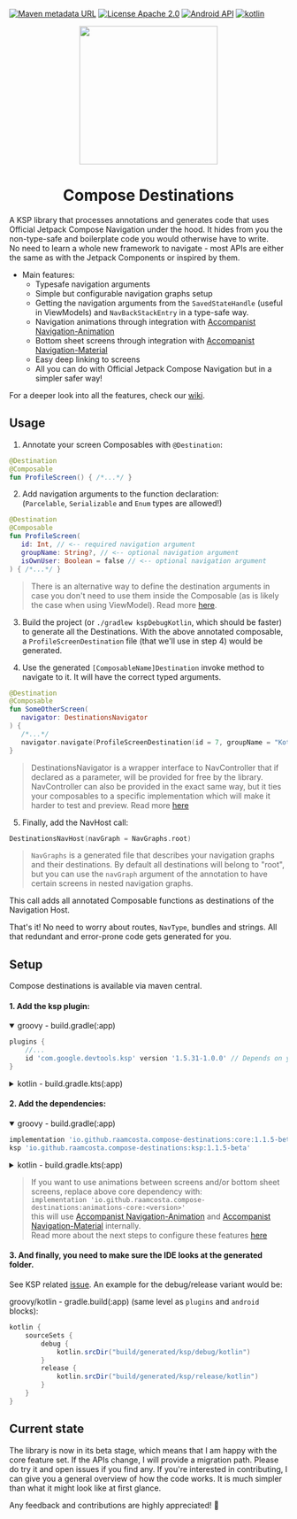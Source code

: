 [![Maven metadata URL](https://img.shields.io/maven-metadata/v?color=blue&metadataUrl=https://s01.oss.sonatype.org/service/local/repo_groups/public/content/io/github/raamcosta/compose-destinations/core/maven-metadata.xml&style=for-the-badge)](https://maven-badges.herokuapp.com/maven-central/io.github.raamcosta.compose-destinations/core)
[![License Apache 2.0](https://img.shields.io/github/license/raamcosta/compose-destinations.svg?style=for-the-badge&color=orange)](https://opensource.org/licenses/Apache-2.0)
[![Android API](https://img.shields.io/badge/api-21%2B-brightgreen.svg?style=for-the-badge)](https://android-arsenal.com/api?level=21)
[![kotlin](https://img.shields.io/github/languages/top/raamcosta/compose-destinations.svg?style=for-the-badge&color=blueviolet)](https://kotlinlang.org/)

<p align="center"> 
   <img height="250" src="https://user-images.githubusercontent.com/80427734/147891822-5cd34c80-8dca-4d34-8278-2aa3bf36913f.png"/> 
</p>

<h1 align="center"> Compose Destinations </h1>

A KSP library that processes annotations and generates code that uses Official Jetpack Compose Navigation under the hood. It hides from you the non-type-safe and boilerplate code you would otherwise have to write. </br>
No need to learn a whole new framework to navigate - most APIs are either the same as with the Jetpack Components or inspired by them.

- Main features:
    - Typesafe navigation arguments
    - Simple but configurable navigation graphs setup 
    - Getting the navigation arguments from the `SavedStateHandle` (useful in ViewModels) and `NavBackStackEntry` in a type-safe way.
    - Navigation animations through integration with [Accompanist Navigation-Animation](https://github.com/google/accompanist/tree/main/navigation-animation)
    - Bottom sheet screens through integration with [Accompanist Navigation-Material](https://github.com/google/accompanist/tree/main/navigation-material)
    - Easy deep linking to screens
    - All you can do with Official Jetpack Compose Navigation but in a simpler safer way!

For a deeper look into all the features, check our [wiki](https://github.com/raamcosta/compose-destinations/wiki).

## Usage

1. Annotate your screen Composables with `@Destination`:

```kotlin
@Destination
@Composable
fun ProfileScreen() { /*...*/ }
```

2. Add navigation arguments to the function declaration: </br>
(`Parcelable`, `Serializable` and `Enum` types are allowed!)

```kotlin
@Destination
@Composable
fun ProfileScreen(
   id: Int, // <-- required navigation argument
   groupName: String?, // <-- optional navigation argument
   isOwnUser: Boolean = false // <-- optional navigation argument
) { /*...*/ }
```

> There is an alternative way to define the destination arguments in case you don't need to use them
inside the Composable (as is likely the case when using ViewModel). Read more [here](https://github.com/raamcosta/compose-destinations/wiki/Destination-arguments#navigation-arguments-class-delegate).

3. Build the project (or `./gradlew kspDebugKotlin`, which should be faster) to generate
   all the Destinations. With the above annotated composable, a `ProfileScreenDestination` file (that we'll use in step 4) would be generated.

4. Use the generated `[ComposableName]Destination` invoke method to navigate to it. It will
   have the correct typed arguments.

```kotlin
@Destination
@Composable
fun SomeOtherScreen(
   navigator: DestinationsNavigator
) {
   /*...*/
   navigator.navigate(ProfileScreenDestination(id = 7, groupName = "Kotlin programmers"))
}
```
> DestinationsNavigator is a wrapper interface to NavController that if declared as a parameter, will be provided for free by the library. NavController can also be provided in the exact same way, but it ties your composables to a specific implementation which will make it harder to test and preview. Read more [here](https://github.com/raamcosta/compose-destinations/wiki/Navigation)

5. Finally, add the NavHost call:

```kotlin
DestinationsNavHost(navGraph = NavGraphs.root)
```
> `NavGraphs` is a generated file that describes your navigation graphs and their destinations. By default all destinations will belong to "root", but you can use the `navGraph` argument of the annotation to have certain screens in nested navigation graphs.

This call adds all annotated Composable functions as destinations of the Navigation Host.

That's it! No need to worry about routes, `NavType`, bundles and strings. All that redundant and
error-prone code gets generated for you.

## Setup

Compose destinations is available via maven central.

#### 1. Add the ksp plugin:
<details open>
  <summary>groovy - build.gradle(:app)</summary>

```gradle
plugins {
    //...
    id 'com.google.devtools.ksp' version '1.5.31-1.0.0' // Depends on your kotlin version
}
```
</details>

<details>
  <summary>kotlin - build.gradle.kts(:app)</summary>  

```gradle
plugins {
    //...
    id("com.google.devtools.ksp") version "1.5.31-1.0.0" // Depends on your kotlin version
}
```
</details>


#### 2. Add the dependencies:

<details open>
  <summary>groovy - build.gradle(:app)</summary>

```gradle
implementation 'io.github.raamcosta.compose-destinations:core:1.1.5-beta'
ksp 'io.github.raamcosta.compose-destinations:ksp:1.1.5-beta'    
```
</details>

<details>
  <summary>kotlin - build.gradle.kts(:app)</summary>  

```gradle
implementation("io.github.raamcosta.compose-destinations:core:1.1.5-beta")
ksp("io.github.raamcosta.compose-destinations:ksp:1.1.5-beta")
```
</details>

> If you want to use animations between screens and/or bottom sheet screens, replace above core dependency with: </br>
`implementation 'io.github.raamcosta.compose-destinations:animations-core:<version>'` </br>
> this will use [Accompanist Navigation-Animation](https://github.com/google/accompanist/tree/main/navigation-animation) and [Accompanist Navigation-Material](https://github.com/google/accompanist/tree/main/navigation-material) internally. </br>
> Read more about the next steps to configure these features [here](https://github.com/raamcosta/compose-destinations/wiki/Styles-and-Animations)


#### 3. And finally, you need to make sure the IDE looks at the generated folder.
See KSP related [issue](https://github.com/google/ksp/issues/37).
An example for the debug/release variant would be:

groovy/kotlin - gradle.build(:app) (same level as `plugins` and `android` blocks):
```gradle
kotlin {
    sourceSets {
        debug {
            kotlin.srcDir("build/generated/ksp/debug/kotlin")
        }
        release {
            kotlin.srcDir("build/generated/ksp/release/kotlin")
        }
    }
}
```

## Current state

The library is now in its beta stage, which means that I am happy
with the core feature set. If the APIs change, I will provide a migration path.
Please do try it and open issues if you find any.
If you're interested in contributing, I can give you a general overview of how the code works.
It is much simpler than what it might look like at first glance.

Any feedback and contributions are highly appreciated! 🙏
